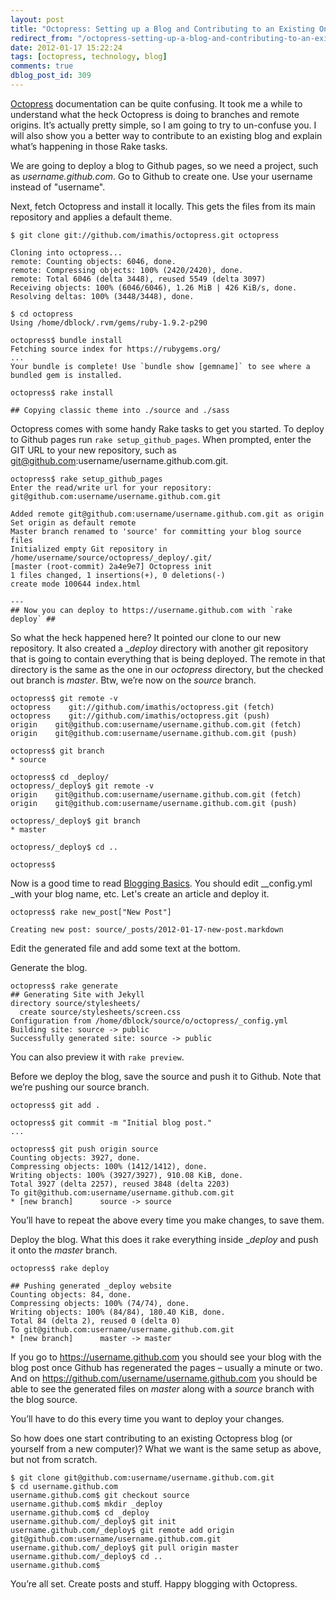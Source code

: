 ```yaml
---
layout: post
title: "Octopress: Setting up a Blog and Contributing to an Existing One"
redirect_from: "/octopress-setting-up-a-blog-and-contributing-to-an-existing-one/"
date: 2012-01-17 15:22:24
tags: [octopress, technology, blog]
comments: true
dblog_post_id: 309
---
```

[Octopress](http://octopress.org) documentation can be quite confusing. It took me a while to understand what the heck Octopress is doing to branches and remote origins. It’s actually pretty simple, so I am going to try to un-confuse you. I will also show you a better way to contribute to an existing blog and explain what’s happening in those Rake tasks.

We are going to deploy a blog to Github pages, so we need a project, such as _username.github.com_. Go to Github to create one. Use your username instead of "username".

Next, fetch Octopress and install it locally. This gets the files from its main repository and applies a default theme.

```
$ git clone git://github.com/imathis/octopress.git octopress

Cloning into octopress...
remote: Counting objects: 6046, done.
remote: Compressing objects: 100% (2420/2420), done.
remote: Total 6046 (delta 3448), reused 5549 (delta 3097)
Receiving objects: 100% (6046/6046), 1.26 MiB | 426 KiB/s, done.
Resolving deltas: 100% (3448/3448), done.

$ cd octopress
Using /home/dblock/.rvm/gems/ruby-1.9.2-p290

octopress$ bundle install
Fetching source index for https://rubygems.org/
...
Your bundle is complete! Use `bundle show [gemname]` to see where a bundled gem is installed.

octopress$ rake install

## Copying classic theme into ./source and ./sass
```

Octopress comes with some handy Rake tasks to get you started. To deploy to Github pages run `rake setup_github_pages`. When prompted, enter the GIT URL to your new repository, such as git@github.com:username/username.github.com.git.

```
octopress$ rake setup_github_pages
Enter the read/write url for your repository: git@github.com:username/username.github.com.git

Added remote git@github.com:username/username.github.com.git as origin
Set origin as default remote
Master branch renamed to 'source' for committing your blog source files
Initialized empty Git repository in /home/username/source/octopress/_deploy/.git/
[master (root-commit) 2a4e9e7] Octopress init
1 files changed, 1 insertions(+), 0 deletions(-)
create mode 100644 index.html

---
## Now you can deploy to https://username.github.com with `rake deploy` ##
```

So what the heck happened here? It pointed our clone to our new repository. It also created a __deploy_ directory with another git repository that is going to contain everything that is being deployed. The remote in that directory is the same as the one in our _octopress_ directory, but the checked out branch is _master_. Btw, we’re now on the _source_ branch.

```
octopress$ git remote -v
octopress    git://github.com/imathis/octopress.git (fetch)
octopress    git://github.com/imathis/octopress.git (push)
origin    git@github.com:username/username.github.com.git (fetch)
origin    git@github.com:username/username.github.com.git (push)

octopress$ git branch
* source

octopress$ cd _deploy/
octopress/_deploy$ git remote -v
origin    git@github.com:username/username.github.com.git (fetch)
origin    git@github.com:username/username.github.com.git (push)

octopress/_deploy$ git branch
* master

octopress/_deploy$ cd ..

octopress$
```

Now is a good time to read [Blogging Basics](http://octopress.org/docs/blogging/). You should edit __config.yml _with your blog name, etc. Let's create an article and deploy it.

```
octopress$ rake new_post["New Post"]

Creating new post: source/_posts/2012-01-17-new-post.markdown
```

Edit the generated file and add some text at the bottom.

Generate the blog.

```
octopress$ rake generate
## Generating Site with Jekyll
directory source/stylesheets/
  create source/stylesheets/screen.css
Configuration from /home/dblock/source/o/octopress/_config.yml
Building site: source -> public
Successfully generated site: source -> public
```

You can also preview it with `rake preview`.

Before we deploy the blog, save the source and push it to Github. Note that we’re pushing our source branch.

```
octopress$ git add .

octopress$ git commit -m "Initial blog post."
...

octopress$ git push origin source
Counting objects: 3927, done.
Compressing objects: 100% (1412/1412), done.
Writing objects: 100% (3927/3927), 910.08 KiB, done.
Total 3927 (delta 2257), reused 3848 (delta 2203)
To git@github.com:username/username.github.com.git
* [new branch]      source -> source
```

You’ll have to repeat the above every time you make changes, to save them.

Deploy the blog. What this does it rake everything inside __deploy_ and push it onto the _master_ branch.

```
octopress$ rake deploy

## Pushing generated _deploy website
Counting objects: 84, done.
Compressing objects: 100% (74/74), done.
Writing objects: 100% (84/84), 180.40 KiB, done.
Total 84 (delta 2), reused 0 (delta 0)
To git@github.com:username/username.github.com.git
* [new branch]      master -> master
```

If you go to https://username.github.com you should see your blog with the blog post once Github has regenerated the pages – usually a minute or two. And on https://github.com/username/username.github.com you should be able to see the generated files on _master_ along with a _source_ branch with the blog source.

You’ll have to do this every time you want to deploy your changes.

So how does one start contributing to an existing Octopress blog (or yourself from a new computer)? What we want is the same setup as above, but not from scratch.

```
$ git clone git@github.com:username/username.github.com.git
$ cd username.github.com
username.github.com$ git checkout source
username.github.com$ mkdir _deploy
username.github.com$ cd _deploy
username.github.com/_deploy$ git init
username.github.com/_deploy$ git remote add origin git@github.com:username/username.github.com.git
username.github.com/_deploy$ git pull origin master
username.github.com/_deploy$ cd ..
username.github.com$
```

You’re all set. Create posts and stuff. Happy blogging with Octopress.
